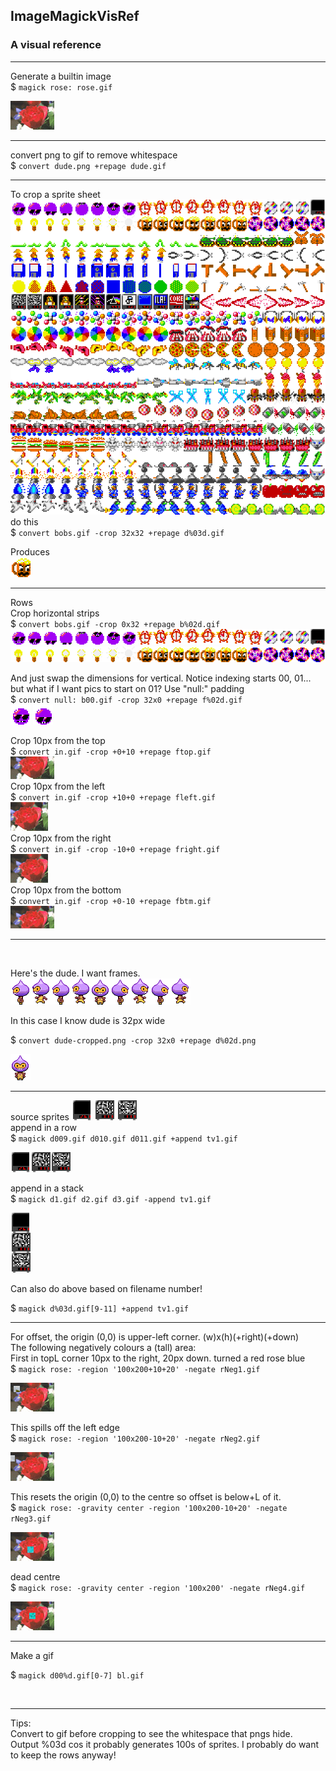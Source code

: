 ## ImageMagickVisRef

### A visual reference

---

Generate a builtin image  
$ `magick rose: rose.gif`

![a](images/rose.gif)  

---

convert png to gif to remove whitespace  
$ `convert dude.png +repage dude.gif`  

---

To crop a sprite sheet  
![a](/images/bobs.png)  
do this  
$ `convert bobs.gif -crop 32x32 +repage d%03d.gif`

Produces  
![a](images/c028.png)

---

Rows  
Crop horizontal strips  
$ `convert bobs.gif -crop 0x32 +repage b%02d.gif`  
![a](images/b00.png)  
![a](images/b01.png)  

And just swap the dimensions for vertical. Notice indexing starts 00, 01... but what if I want pics to start on 01? Use "null:" padding   
$ `convert null: b00.gif -crop 32x0 +repage f%02d.gif`  
![a](images/f01.gif) ![a](images/f02.gif)  

Crop 10px from the top  
$ `convert in.gif -crop +0+10 +repage ftop.gif`  
![a](images/ftop.gif)  
Crop 10px from the left  
$ `convert in.gif -crop +10+0 +repage fleft.gif`  
![a](images/fleft.gif)  
Crop 10px from the right  
$ `convert in.gif -crop -10+0 +repage fright.gif`  
![a](images/fright.gif)  
Crop 10px from the bottom  
$ `convert in.gif -crop +0-10 +repage fbtm.gif`  
![a](images/fbtm.gif)  




---

</br>


Here's the dude. I want frames.  
![a](images/dude.png)  

In this case I know dude is 32px wide

$ `convert dude-cropped.png -crop 32x0 +repage d%02d.png`

![a](images/d04.png)

---
source sprites
![a](images/d019.gif) ![a](images/d120.gif) ![a](images/d121.gif)  
append in a row  
$ `magick d009.gif d010.gif d011.gif +append tv1.gif`

![a](images/tv1.gif)

append in a stack  
$ `magick d1.gif d2.gif d3.gif -append tv1.gif`

![a](images/tv2.gif)

Can also do above based on filename number!

$ `magick d%03d.gif[9-11] +append tv1.gif`

---


For offset, the origin (0,0) is upper-left corner. (w)x(h)(+right)(+down)  
The following negatively colours a (tall) area:  
First in topL corner 10px to the right, 20px down. turned a red rose blue  
$ `magick rose: -region '100x200+10+20' -negate rNeg1.gif`

![a](images/rNeg1.gif)

This spills off the left edge  
$ `magick rose: -region '100x200-10+20' -negate rNeg2.gif`

![a](images/rNeg2.gif)

This resets the origin (0,0) to the centre so offset is below+L of it.  
$ `magick rose: -gravity center -region '100x200-10+20' -negate rNeg3.gif`

![a](images/rNeg3.gif)

dead centre  
$ `magick rose: -gravity center -region '100x200' -negate rNeg4.gif`

![a](images/rNeg4.gif)

---

Make a gif

$ `magick d00%d.gif[0-7] bl.gif`

</br>

---

Tips:  
Convert to gif before cropping to see the whitespace that pngs hide.  
Output %03d cos it probably generates 100s of sprites.
I probably do want to keep the rows anyway!


